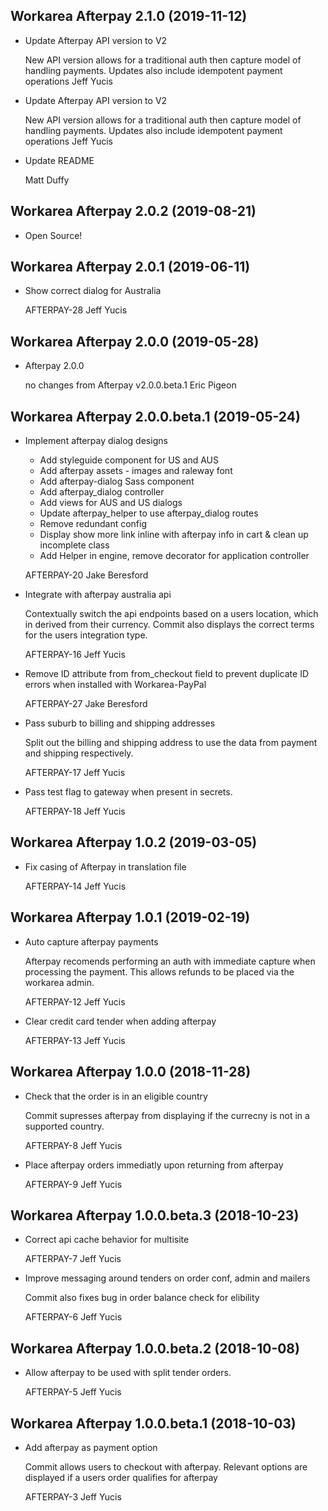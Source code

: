 Workarea Afterpay 2.1.0 (2019-11-12)
--------------------------------------------------------------------------------

*   Update Afterpay API version to V2

    New API version allows for a traditional auth then capture
    model of handling payments. Updates also include idempotent
    payment operations
    Jeff Yucis

*   Update Afterpay API version to V2

    New API version allows for a traditional auth then capture
    model of handling payments. Updates also include idempotent
    payment operations
    Jeff Yucis

*   Update README

    Matt Duffy



Workarea Afterpay 2.0.2 (2019-08-21)
--------------------------------------------------------------------------------

*   Open Source!



Workarea Afterpay 2.0.1 (2019-06-11)
--------------------------------------------------------------------------------

*   Show correct dialog for Australia

    AFTERPAY-28
    Jeff Yucis



Workarea Afterpay 2.0.0 (2019-05-28)
--------------------------------------------------------------------------------

*   Afterpay 2.0.0

    no changes from Afterpay v2.0.0.beta.1
    Eric Pigeon



Workarea Afterpay 2.0.0.beta.1 (2019-05-24)
--------------------------------------------------------------------------------

*   Implement afterpay dialog designs

    * Add styleguide component for US and AUS
    * Add afterpay assets - images and raleway font
    * Add afterpay-dialog Sass component
    * Add afterpay_dialog controller
    * Add views for AUS and US dialogs
    * Update afterpay_helper to use afterpay_dialog routes
    * Remove redundant config
    * Display show more link inline with afterpay info in cart & clean up incomplete class
    * Add Helper in engine, remove decorator for application controller

    AFTERPAY-20
    Jake Beresford

*   Integrate with afterpay australia api

    Contextually switch the api endpoints based on a users location, which
    in derived from their currency. Commit also displays the correct
    terms for the users integration type.

    AFTERPAY-16
    Jeff Yucis

*   Remove ID attribute from from_checkout field to prevent duplicate ID errors when installed with Workarea-PayPal

    AFTERPAY-27
    Jake Beresford

*   Pass suburb to billing and shipping addresses

    Split out the billing and shipping address to use the data from
    payment and shipping respectively.

    AFTERPAY-17
    Jeff Yucis

*   Pass test flag to gateway when present in secrets.

    AFTERPAY-18
    Jeff Yucis



Workarea Afterpay 1.0.2 (2019-03-05)
--------------------------------------------------------------------------------

*   Fix casing of Afterpay in translation file

    AFTERPAY-14
    Jeff Yucis



Workarea Afterpay 1.0.1 (2019-02-19)
--------------------------------------------------------------------------------

*   Auto capture afterpay payments

    Afterpay recomends performing an auth with immediate capture when
    processing the payment. This allows refunds to be placed via the
    workarea admin.

    AFTERPAY-12
    Jeff Yucis

*   Clear credit card tender when adding afterpay

    AFTERPAY-13
    Jeff Yucis



Workarea Afterpay 1.0.0 (2018-11-28)
--------------------------------------------------------------------------------

*   Check that the order is in an eligible country

    Commit supresses afterpay from displaying if the currecny is not in a
    supported country.

    AFTERPAY-8
    Jeff Yucis

*   Place afterpay orders immediatly upon returning from afterpay

    AFTERPAY-9
    Jeff Yucis



Workarea Afterpay 1.0.0.beta.3 (2018-10-23)
--------------------------------------------------------------------------------

*   Correct api cache behavior for multisite

    AFTERPAY-7
    Jeff Yucis

*   Improve messaging around tenders on order conf, admin and mailers

    Commit also fixes bug in order balance check for elibility

    AFTERPAY-6
    Jeff Yucis



Workarea Afterpay 1.0.0.beta.2 (2018-10-08)
--------------------------------------------------------------------------------

*   Allow afterpay to be used with split tender orders.

    AFTERPAY-5
    Jeff Yucis



Workarea Afterpay 1.0.0.beta.1 (2018-10-03)
--------------------------------------------------------------------------------

*   Add afterpay as payment option

    Commit allows users to checkout with afterpay. Relevant options are
    displayed if a users order qualifies for afterpay

    AFTERPAY-3
    Jeff Yucis



